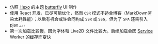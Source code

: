 - 仿照 [Hexo](hexo.io) 的主题 [butterfly](https://github.com/jerryc127/hexo-theme-butterfly) UI 制作
- 使用 [React](https://zh-hans.reactjs.org/) 开发，已尽可能优化，然而 `CSR` 模式不适合博客（MarkDown渲染太耗性能）；以后有机会或许会同构成 `SSR` 或 `SSG`，但为了 `SPA` 还需引入 [pjax](https://github.com/defunkt/jquery-pjax) 。。。
- 第一次加载比较慢，因为字体和 Live2D 文件比较大。后续加载会因 [Service Worker](https://developer.mozilla.org/zh-CN/docs/Web/API/Service_Worker_API) 的缓存而变快
